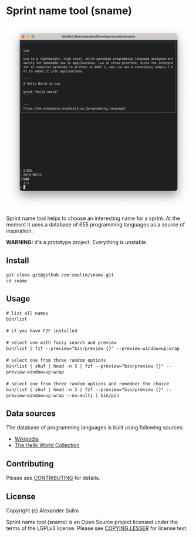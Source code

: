 # Sprint name tool (sname)

![sname](screenshot.png)

Sprint name tool helps to choose an interesting name for a sprint.
At the moment it uses a database of 655 programming languages as
a source of inspiration.

**WARNING:** it's a prototype project. Everything is unstable.

## Install

```shell
git clone git@github.com:soulim/sname.git
cd sname
```

## Usage

```shell
# list all names
bin/list

# if you have FZF installed

# select one with fuzzy search and preview
bin/list | fzf --preview="bin/preview {}" --preview-window=up:wrap

# select one from three random options
bin/list | shuf | head -n 3 | fzf --preview="bin/preview {}" --preview-window=up:wrap

# select one from three random options and remember the choice
bin/list | shuf | head -n 3 | fzf --preview="bin/preview {}" --preview-window=up:wrap --no-multi | bin/pin
```

## Data sources

The database of programming languages is built using following sources:

  * [Wikipedia](https://www.wikipedia.org/)
  * [The Hello World Collection](http://helloworldcollection.de/)

## Contributing

Please see [CONTRIBUTING](docs/CONTRIBUTING.md) for details.

## License

Copyright (c) Alexander Sulim

Sprint name tool (sname) is an Open Source project licensed under the terms of
the LGPLv3 license.  Please see [COPYING.LESSER](COPYING.LESSER) for license text.

